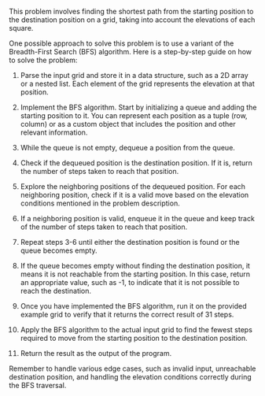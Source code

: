 This problem involves finding the shortest path from the starting position to the destination position on a grid, taking into account the elevations of each square.

One possible approach to solve this problem is to use a variant of the Breadth-First Search (BFS) algorithm. Here is a step-by-step guide on how to solve the problem:

1. Parse the input grid and store it in a data structure, such as a 2D array or a nested list. Each element of the grid represents the elevation at that position.

2. Implement the BFS algorithm. Start by initializing a queue and adding the starting position to it. You can represent each position as a tuple (row, column) or as a custom object that includes the position and other relevant information.

3. While the queue is not empty, dequeue a position from the queue.

4. Check if the dequeued position is the destination position. If it is, return the number of steps taken to reach that position.

5. Explore the neighboring positions of the dequeued position. For each neighboring position, check if it is a valid move based on the elevation conditions mentioned in the problem description.

6. If a neighboring position is valid, enqueue it in the queue and keep track of the number of steps taken to reach that position.

7. Repeat steps 3-6 until either the destination position is found or the queue becomes empty.

8. If the queue becomes empty without finding the destination position, it means it is not reachable from the starting position. In this case, return an appropriate value, such as -1, to indicate that it is not possible to reach the destination.

9. Once you have implemented the BFS algorithm, run it on the provided example grid to verify that it returns the correct result of 31 steps.

10. Apply the BFS algorithm to the actual input grid to find the fewest steps required to move from the starting position to the destination position.

11. Return the result as the output of the program.

Remember to handle various edge cases, such as invalid input, unreachable destination position, and handling the elevation conditions correctly during the BFS traversal.
